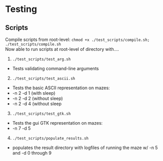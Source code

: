 # Testing 
## Scripts 
Compile scripts from root-level: `chmod +x ./test_scripts/compile.sh; ./test_scripts/compile.sh`   
Now able to run scripts at root-level of directory with....

1. `./test_scripts/test_arg.sh`
 * Tests validating command-line arguments 

2. `./test_scripts/test_ascii.sh`
 * Tests the basic ASCII representation on mazes: 
  * -n 2 -d 1 (with sleep)
  * -n 2 -d 2 (without sleep) 
  * -n 2 -d 4 (without sleep 
 
3. `./test_scripts/test_gtk.sh`
 * Tests the gui GTK representation on mazes: 
  * -n 7 -d 5

4. `./test_scripts/populate_results.sh`
 * populates the result directory with logfiles of running the maze w/ -n 5 and -d 0 through 9 
